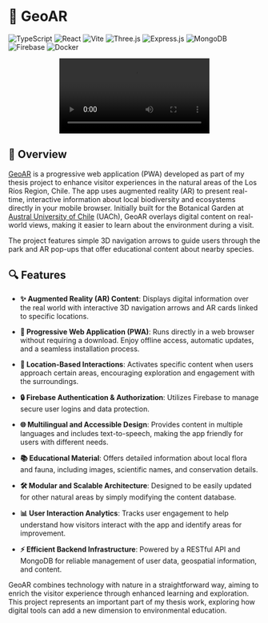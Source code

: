 #  🌳 GeoAR
![TypeScript](https://img.shields.io/badge/typescript-%23007ACC.svg?style=for-the-badge&logo=typescript&logoColor=white)
![React](https://img.shields.io/badge/react-%2320232a.svg?style=for-the-badge&logo=react&logoColor=%2361DAFB)
![Vite](https://img.shields.io/badge/Vite-B73BFE?style=for-the-badge&logo=vite&logoColor=FFD62E)
![Three.js](https://img.shields.io/badge/ThreeJs-black?style=for-the-badge&logo=three.js&logoColor=white)
![Express.js](https://img.shields.io/badge/express.js-%23404d59.svg?style=for-the-badge&logo=express&logoColor=%2361DAFB)
![MongoDB](https://img.shields.io/badge/MongoDB-%234ea94b.svg?style=for-the-badge&logo=mongodb&logoColor=white)
![Firebase](https://img.shields.io/badge/firebase-a08021?style=for-the-badge&logo=firebase&logoColor=ffcd34)
![Docker](https://img.shields.io/badge/docker-%230db7ed.svg?style=for-the-badge&logo=docker&logoColor=white)

<div align="center">
    <video src="https://github.com/user-attachments/assets/614421e0-c9fa-4c7e-8daf-daf016efb88d" alt="Attachment">
</div>

## 🌟 Overview
[GeoAR](https://geoar-zeta.vercel.app) is a progressive web application (PWA) developed as part of my thesis project to enhance visitor experiences in the natural areas of the Los Ríos Region, Chile. The app uses augmented reality (AR) to present real-time, interactive information about local biodiversity and ecosystems directly in your mobile browser. Initially built for the Botanical Garden at [Austral University of Chile](https://www.uach.cl) (UACh), GeoAR overlays digital content on real-world views, making it easier to learn about the environment during a visit.

The project features simple 3D navigation arrows to guide users through the park and AR pop-ups that offer educational content about nearby species.

## 🔍 Features

- **✨ Augmented Reality (AR) Content**: Displays digital information over the real world with interactive 3D navigation arrows and AR cards linked to specific locations.

- **🚀 Progressive Web Application (PWA)**: Runs directly in a web browser without requiring a download. Enjoy offline access, automatic updates, and a seamless installation process.

- **📍 Location-Based Interactions**: Activates specific content when users approach certain areas, encouraging exploration and engagement with the surroundings.

- **🔒 Firebase Authentication & Authorization**: Utilizes Firebase to manage secure user logins and data protection.

- **🌐 Multilingual and Accessible Design**: Provides content in multiple languages and includes text-to-speech, making the app friendly for users with different needs.

- **📚 Educational Material**: Offers detailed information about local flora and fauna, including images, scientific names, and conservation details.

- **🛠️ Modular and Scalable Architecture**: Designed to be easily updated for other natural areas by simply modifying the content database.

- **📊 User Interaction Analytics**: Tracks user engagement to help understand how visitors interact with the app and identify areas for improvement.

- **⚡ Efficient Backend Infrastructure**: Powered by a RESTful API and MongoDB for reliable management of user data, geospatial information, and content.

GeoAR combines technology with nature in a straightforward way, aiming to enrich the visitor experience through enhanced learning and exploration. This project represents an important part of my thesis work, exploring how digital tools can add a new dimension to environmental education.

